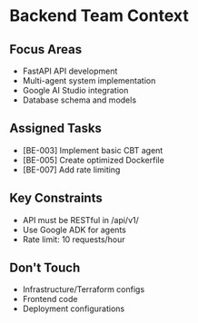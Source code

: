 # Backend Team Context

## Focus Areas
- FastAPI API development
- Multi-agent system implementation
- Google AI Studio integration
- Database schema and models

## Assigned Tasks
- [BE-003] Implement basic CBT agent
- [BE-005] Create optimized Dockerfile
- [BE-007] Add rate limiting

## Key Constraints
- API must be RESTful in /api/v1/
- Use Google ADK for agents
- Rate limit: 10 requests/hour

## Don't Touch
- Infrastructure/Terraform configs
- Frontend code
- Deployment configurations
